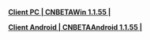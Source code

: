 
**[Client PC | CNBETAWin 1.1.55 |  ](https://bhrpg-prod.oss-accelerate.aliyuncs.com/client/beta/20230721171538_y2EaII853Kump3Ig/StarRail_1.2.52.zip)**

**[Client Android | CNBETAAndroid 1.1.55 | ](https://bhrpg-prod.oss-accelerate.aliyuncs.com/client/beta/20230721171538_y2EaII853Kump3Ig/StarRail_1.2.52.apk)**
